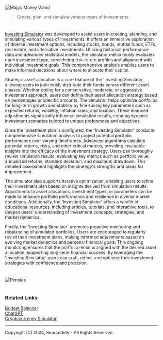 ![Magic Money Wand](https://github.com/sourceduty/Investing_Simulator/assets/123030236/eea1b496-c452-4bd7-95c9-7b3c881aab17)

> Create, plan, and simulate various types of investments.

#

[Investing Simulator](https://chatgpt.com/g/g-6R6ZAP8yh-investing-simulator) was developed to assist users in creating, planning, and simulating various types of investments. It offers an immersive exploration of diverse investment options, including stocks, bonds, mutual funds, ETFs, real estate, and alternative investments. Utilizing historical performance data and advanced statistical models, the simulator meticulously evaluates each investment type, considering risk-return profiles and alignment with individual investment goals. This comprehensive analysis enables users to make informed decisions about where to allocate their capital.

Strategic asset allocation is a core feature of the 'Investing Simulator,' allowing users to judiciously distribute their funds across different asset classes. Whether opting for a conservative, moderate, or aggressive investment approach, users can define their asset allocation strategy based on percentages or specific amounts. The simulator helps optimize portfolios for long-term growth and stability by fine-tuning key parameters such as expected returns, volatility, inflation rates, and taxation. These nuanced adjustments significantly influence simulation results, creating dynamic investment scenarios tailored to unique preferences and objectives.

Once the investment plan is configured, the 'Investing Simulator' conducts comprehensive simulation analysis to project potential portfolio performance over varying timeframes. Advanced algorithms calculate potential returns, risks, and other critical metrics, providing invaluable insights into the efficacy of the investment strategy. Users can thoroughly review simulation results, evaluating key metrics such as portfolio value, annualized returns, standard deviation, and maximum drawdown. This detailed assessment highlights the strategy's strengths and areas for improvement.

The simulator also supports iterative optimization, enabling users to refine their investment plan based on insights derived from simulation results. Adjustments to asset allocations, investment types, or parameters can be made to enhance portfolio performance and resilience in diverse market conditions. Additionally, the 'Investing Simulator' offers a wealth of educational resources, including articles, tutorials, and interactive tools, to deepen users' understanding of investment concepts, strategies, and market dynamics.

Finally, the 'Investing Simulator' promotes proactive monitoring and rebalancing of simulated portfolios. Users are encouraged to regularly revisit their investment plans, making informed adjustments based on evolving market dynamics and personal financial goals. This ongoing monitoring ensures that the portfolio remains aligned with the desired asset allocation, supporting long-term financial success. By leveraging the 'Investing Simulator,' users can craft, refine, and optimize their investment strategies with confidence and precision.

#

![Pennies](https://github.com/user-attachments/assets/5c91e841-0141-44a9-9a3b-92c391eda125)

#
### Related Links

[Budget Balancer](https://chat.openai.com/g/g-XdccpkhI1-budget-balancer)
<br>
[ChatGPT](https://github.com/sourceduty/ChatGPT)
<br>
[Cryptocurrency Simulator](https://github.com/sourceduty/Cryptocurrency_Simulator)

***
Copyright (C) 2024, Sourceduty - All Rights Reserved.
